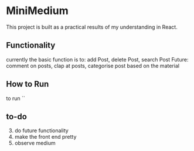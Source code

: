 # MiniMedium

This project is built as a practical results of my understanding in React.

## Functionality
currently the basic function is to: add Post, delete Post, search Post
Future: comment on posts, clap at posts, categorise post based on the material

## How to Run
to run ``


## to-do
3. do future functionality
5. make the front end pretty
6. observe medium